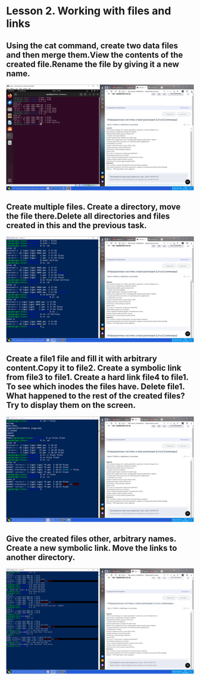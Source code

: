 # Lesson 2. Working with files and links

## Using the cat command, create two data files and then merge them.View the contents of the created file.Rename the file by giving it a new name.

![ScreenShot](/ScreenShot/Lesson2_Task_1.png)

## Create multiple files. Create a directory, move the file there.Delete all directories and files created in this and the previous task.

![ScreenShot](/ScreenShot/Lesson2_Task_2.png)

## Create a file1 file and fill it with arbitrary content.Copy it to file2. Create a symbolic link from file3 to file1. Create a hard link file4 to file1. To see which inodes the files have. Delete file1. What happened to the rest of the created files? Try to display them on the screen.

![ScreenShot](/ScreenShot/Lesson2_Task_3.png)

## Give the created files other, arbitrary names. Create a new symbolic link. Move the links to another directory.

![ScreenShot](/ScreenShot/Lesson2_Task_4.png)
